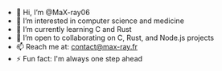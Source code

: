 - 👋 Hi, I’m @MaX-ray06  
- 👀 I’m interested in computer science and medicine  
- 🌱 I’m currently learning C and Rust  
- 💞️ I’m open to collaborating on C, Rust, and Node.js projects  
- 📫 Reach me at: contact@max-ray.fr  
- ⚡ Fun fact: I'm always one step ahead

<!---
MaX-ray06/MaX-ray06 is a ✨ special ✨ repository because its `README.md` (this file) appears on your GitHub profile.
You can click the Preview link to take a look at your changes.
--->
